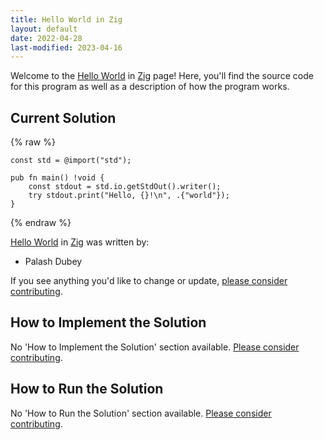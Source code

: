 ```yaml
---
title: Hello World in Zig
layout: default
date: 2022-04-28
last-modified: 2023-04-16
---
```


Welcome to the [Hello World](https://sampleprograms.io/projects/hello-world) in [Zig](https://sampleprograms.io/languages/zig) page! Here, you'll find the source code for this program as well as a description of how the program works.

## Current Solution

{% raw %}

```zig
const std = @import("std");

pub fn main() !void {
    const stdout = std.io.getStdOut().writer();
    try stdout.print("Hello, {}!\n", .{"world"});
}
```

{% endraw %}

[Hello World](https://sampleprograms.io/projects/hello-world) in [Zig](https://sampleprograms.io/languages/zig) was written by:

- Palash Dubey

If you see anything you'd like to change or update, [please consider contributing](https://github.com/TheRenegadeCoder/sample-programs).

## How to Implement the Solution

No 'How to Implement the Solution' section available. [Please consider contributing](https://github.com/TheRenegadeCoder/sample-programs-website).

## How to Run the Solution

No 'How to Run the Solution' section available. [Please consider contributing](https://github.com/TheRenegadeCoder/sample-programs-website).
